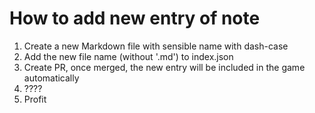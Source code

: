 # How to add new entry of note

1. Create a new Markdown file with sensible name with dash-case
2. Add the new file name (without '.md') to index.json
3. Create PR, once merged, the new entry will be included in the game automatically
4. ????
5. Profit
